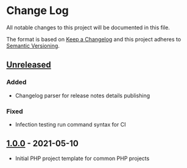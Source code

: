 # Change Log
All notable changes to this project will be documented in this file.

The format is based on [Keep a Changelog](http://keepachangelog.com)
and this project adheres to [Semantic Versioning](http://semver.org).

## [Unreleased]
### Added
- Changelog parser for release notes details publishing
### Fixed
- Infection testing run command syntax for CI

## [1.0.0] - 2021-05-10
- Initial PHP project template for common PHP projects


<!-- Aliases for URLs: please place here any long urls to keep clean markdown markup -->

[Unreleased]:   https://github.com/AlexNDRmac/php-project-template/compare/1.0.0...HEAD
[1.0.0]:        https://github.com/AlexNDRmac/php-project-template/compare/1.0.0...master
